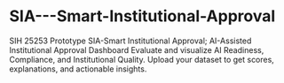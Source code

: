 # SIA---Smart-Institutional-Approval
SIH 25253 Prototype SIA-Smart Institutional Approval; AI-Assisted Institutional Approval Dashboard Evaluate and visualize AI Readiness, Compliance, and Institutional Quality. Upload your dataset to get scores, explanations, and actionable insights. 
